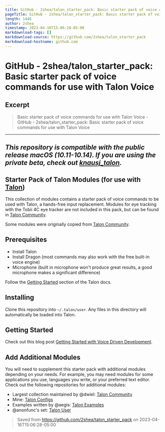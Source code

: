 ```yaml
---
title: GitHub - 2shea/talon_starter_pack: Basic starter pack of voice commands for use with Talon Voice
pageTitle: GitHub - 2shea/talon_starter_pack: Basic starter pack of voice commands for use with Talon Voice
length: 1446
author: 2shea
timestamp: 2023-04-16T15:06:28-05:00
markdownload-tags: []
markdownload-source: https://github.com/2shea/talon_starter_pack
markdownload-hostname: github.com
---
```


# GitHub - 2shea/talon_starter_pack: Basic starter pack of voice commands for use with Talon Voice

## Excerpt
> Basic starter pack of voice commands for use with Talon Voice - GitHub - 2shea/talon_starter_pack: Basic starter pack of voice commands for use with Talon Voice

---
## _**This repository is compatible with the public release macOS (10.11-10.14). If you are using the private beta, check out [knausj\_talon](https://github.com/knausj85/knausj_talon).**_

## Starter Pack of Talon Modules (for use with [Talon](https://talonvoice.com/))

This collection of modules contains a starter pack of voice commands to be used with Talon, a hands-free input replacement. Modules for eye tracking with the Tobii 4C eye tracker are not included in this pack, but can be found in [Talon Community](https://github.com/dwiel/talon_community).

Some modules were originally copied from [Talon Community](https://github.com/dwiel/talon_community).

## Prerequisites

-   Install Talon
-   Install Dragon (most commands may also work with the free built-in voice engine)
-   Microphone (built in microphone won't produce great results, a good microphone makes a significant difference)

Follow the [Getting Started](https://talonvoice.com/docs/) section of the Talon docs.

## Installing

Clone this repository into `~/.talon/user`. Any files in this directory will automatically be loaded into Talon.

## Getting Started

Check out this blog post [Getting Started with Voice Driven Development](https://whalequench.club/blog/2019/09/03/learning-to-speak-code.html).

## Add Additional Modules

You will need to supplement this starter pack with additional modules depending on your needs. For example, you may need modules for some applications you use, languages you write, or your preferred text editor. Check out the following repositories for additional modules:

-   Largest collection maintained by @dwiel: [Talon Community](https://github.com/dwiel/talon_community)
-   Mine: [Talon Configs](https://github.com/2shea/talon_configs)
-   Examples written by @aegis: [Talon Examples](https://github.com/talonvoice/examples)
-   @anonfunc's set: [Talon User](https://github.com/anonfunc/talon-user)

> Saved from https://github.com/2shea/talon_starter_pack on 2023-04-16T15:06:28-05:00